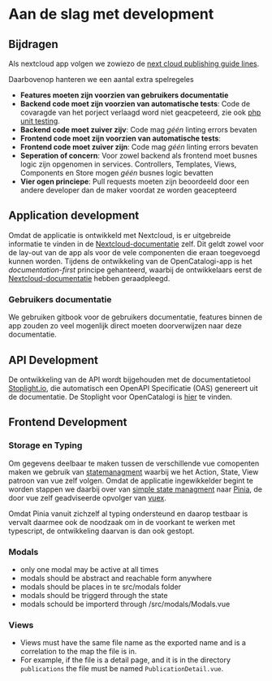 # Aan de slag met development

## Bijdragen

Als nextcloud app volgen we zowiezo de [next cloud publishing guide lines](https://docs.nextcloud.com/server/19/developer\_manual/app/publishing.html#app-guidelines).

Daarbovenop hanteren we een aantal extra spelregeles

* **Features moeten zijn voorzien van gebruikers documentatie**
* **Backend code moet zijn voorzien van automatische tests**: Code de covaragde van het porject verlaagd word niet geacpeteerd, zie ook [php unit testing](https://docs.nextcloud.com/server/latest/developer\_manual/server/unit-testing.html).
* **Backend code moet zuiver zijv**: Code mag _géén_ linting errors bevaten
* **Frontend code moet zijn voorzien van automatische tests**:
* **Frontend code moet zuiver zijn**: Code mag _géén_ linting errors bevaten
* **Seperation of concern**: Voor zowel backend als frontend moet busnes logic zijn opgenomen in services. Controllers, Templates, Views, Components en Store mogen _géén_ busnes logic bevatten
* **Vier ogen princiepe**: Pull requests moeten zijn beoordeeld door een andere developer dan de maker voordat ze worden geacepteerd

## Application development

Omdat de applicatie is ontwikkeld met Nextcloud, is er uitgebreide informatie te vinden in de [Nextcloud-documentatie](https://docs.nextcloud.com/server/latest/developer\_manual/index.html) zelf. Dit geldt zowel voor de lay-out van de app als voor de vele componenten die eraan toegevoegd kunnen worden. Tijdens de ontwikkeling van de OpenCatalogi-app is het _documentation-first_ principe gehanteerd, waarbij de ontwikkelaars eerst de[ Nextcloud-documentatie](https://docs.nextcloud.com/server/latest/developer\_manual/index.html) hebben geraadpleegd.

### Gebruikers documentatie

We gebruiken gitbook voor de gebruikers documentatie, features binnen de app zouden zo veel mogenlijk direct moeten doorverwijzen naar deze documentatie.

## API Development

De ontwikkeling van de API wordt bijgehouden met de documentatietool [Stoplight.io](https://stoplight.io/), die automatisch een OpenAPI Specificatie (OAS) genereert uit de documentatie. De Stoplight voor OpenCatalogi is [hier](https://conduction.stoplight.io/docs/open-catalogi/6yuj08rgf7w44-open-catalogi-api) te vinden.

## Frontend Development

### Storage en Typing

Om gegevens deelbaar te maken tussen de verschillende vue comopenten maken we gebruik van [statemanagment](https://vuejs.org/guide/scaling-up/state-management) waarbij we het Action, State, View patroon van vue zelf volgen. Omdat de applicatie ingewikkelder begint te worden stappen we daarbij over van [simple state managment](https://vuejs.org/guide/scaling-up/state-management#simple-state-management-with-reactivity-api) naar [Pinia](https://pinia.vuejs.org/), de door vue zelf geadviseerde opvolger van [vuex](https://vuejs.org/guide/scaling-up/state-management#pinia).

Omdat Pinia vanuit zichzelf al typing ondersteund en daarop testbaar is vervalt daarmee ook de noodzaak om in de voorkant te werken met typescript, de ontwikkeling daarvan is dan ook gestopt.

### Modals

* only one modal may be active at all times
* modals should be abstract and reachable form anywhere
* modals should be places in te src/modals folder
* modals should be triggerd through the state
* modals schould be importerd through /src/modals/Modals.vue

### Views

* Views must have the same file name as the exported name and is a correlation to the map the file is in.
* For example, if the file is a detail page, and it is in the directory `publications` the file must be named `PublicationDetail.vue`.
